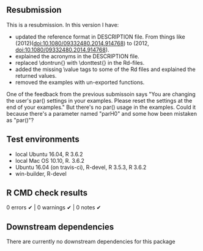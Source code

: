 ## Resubmission
This is a resubmission. In this version I have:
* updated the reference format in DESCRIPTION file. From things like (2012)(<doi:10.1080/09332480.2014.914768>) to (2012, <doi:10.1080/09332480.2014.914768>).
* explained the acronyms in the DESCRIPTION file.
* replaced \dontrun{} with \donttest{} in the Rd-files.
* added the missing \value tags to some of the Rd files and explained the returned values.
* removed the examples with un-exported functions.

One of the feedback from the previous submissoin says "You are changing the user's par() settings in your examples. Please reset the settings at the end of your examples." But there's no par() usage in the examples. Could it because there's a parameter named "parH0" and some how been mistaken as "par()"?

## Test environments
* local Ubuntu 16.04, R 3.6.2
* local Mac OS 10.10, R. 3.6.2
* Ubuntu 16.04 (on travis-ci), R-devel, R 3.5.3, R 3.6.2
* win-builder, R-devel

## R CMD check results
0 errors ✔ | 0 warnings ✔ | 0 notes ✔


## Downstream dependencies
There are currently no downstream dependencies for this package
